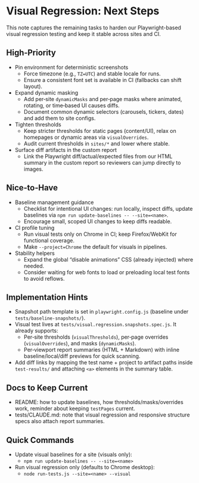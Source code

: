 # Visual Regression: Next Steps

This note captures the remaining tasks to harden our Playwright-based visual regression testing and keep it stable across sites and CI.

## High‑Priority
- Pin environment for deterministic screenshots
  - Force timezone (e.g., `TZ=UTC`) and stable locale for runs.
  - Ensure a consistent font set is available in CI (fallbacks can shift layout).
- Expand dynamic masking
  - Add per‑site `dynamicMasks` and per‑page masks where animated, rotating, or time‑based UI causes diffs.
  - Document common dynamic selectors (carousels, tickers, dates) and add them to site configs.
- Tighten thresholds
  - Keep stricter thresholds for static pages (content/UI), relax on homepages or dynamic areas via `visualOverrides`.
  - Audit current thresholds in `sites/*` and lower where stable.
- Surface diff artifacts in the custom report
  - Link the Playwright diff/actual/expected files from our HTML summary in the custom report so reviewers can jump directly to images.

## Nice‑to‑Have
- Baseline management guidance
  - Checklist for intentional UI changes: run locally, inspect diffs, update baselines via `npm run update-baselines -- --site=<name>`.
  - Encourage small, scoped UI changes to keep diffs readable.
- CI profile tuning
  - Run visual tests only on Chrome in CI; keep Firefox/WebKit for functional coverage.
  - Make `--project=Chrome` the default for visuals in pipelines.
- Stability helpers
  - Expand the global “disable animations” CSS (already injected) where needed.
  - Consider waiting for web fonts to load or preloading local test fonts to avoid reflows.

## Implementation Hints
- Snapshot path template is set in `playwright.config.js` (baseline under `tests/baseline-snapshots/`).
- Visual test lives at `tests/visual.regression.snapshots.spec.js`. It already supports:
  - Per‑site thresholds (`visualThresholds`), per‑page overrides (`visualOverrides`), and masks (`dynamicMasks`).
  - Per‑viewport report summaries (HTML + Markdown) with inline baseline/local/diff previews for quick scanning.
- Add diff links by mapping the test name + project to artifact paths inside `test-results/` and attaching `<a>` elements in the summary table.

## Docs to Keep Current
- README: how to update baselines, how thresholds/masks/overrides work, reminder about keeping `testPages` current.
- tests/CLAUDE.md: note that visual regression and responsive structure specs also attach report summaries.

## Quick Commands
- Update visual baselines for a site (visuals only):
  - `npm run update-baselines -- --site=<name>`
- Run visual regression only (defaults to Chrome desktop):
  - `node run-tests.js --site=<name> --visual`
